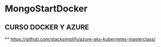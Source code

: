# MongoStartDocker


## CURSO DOCKER Y AZURE
** https://github.com/stacksimplify/azure-aks-kubernetes-masterclass/